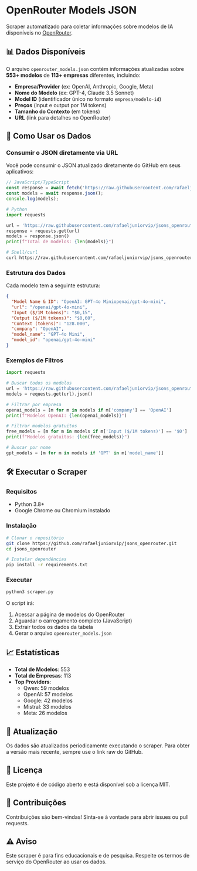 # OpenRouter Models JSON

Scraper automatizado para coletar informações sobre modelos de IA disponíveis no [OpenRouter](https://openrouter.ai/models).

## 📊 Dados Disponíveis

O arquivo `openrouter_models.json` contém informações atualizadas sobre **553+ modelos** de **113+ empresas** diferentes, incluindo:

- **Empresa/Provider** (ex: OpenAI, Anthropic, Google, Meta)
- **Nome do Modelo** (ex: GPT-4, Claude 3.5 Sonnet)
- **Model ID** (identificador único no formato `empresa/modelo-id`)
- **Preços** (input e output por 1M tokens)
- **Tamanho do Contexto** (em tokens)
- **URL** (link para detalhes no OpenRouter)

## 🚀 Como Usar os Dados

### Consumir o JSON diretamente via URL

Você pode consumir o JSON atualizado diretamente do GitHub em seus aplicativos:

```javascript
// JavaScript/TypeScript
const response = await fetch('https://raw.githubusercontent.com/rafaeljuniorvip/jsons_openrouter/main/openrouter_models.json');
const models = await response.json();
console.log(models);
```

```python
# Python
import requests

url = 'https://raw.githubusercontent.com/rafaeljuniorvip/jsons_openrouter/main/openrouter_models.json'
response = requests.get(url)
models = response.json()
print(f"Total de modelos: {len(models)}")
```

```bash
# Shell/curl
curl https://raw.githubusercontent.com/rafaeljuniorvip/jsons_openrouter/main/openrouter_models.json
```

### Estrutura dos Dados

Cada modelo tem a seguinte estrutura:

```json
{
  "Model Name & ID": "OpenAI: GPT-4o Miniopenai/gpt-4o-mini",
  "url": "/openai/gpt-4o-mini",
  "Input ($/1M tokens)": "$0,15",
  "Output ($/1M tokens)": "$0,60",
  "Context (tokens)": "128.000",
  "company": "OpenAI",
  "model_name": "GPT-4o Mini",
  "model_id": "openai/gpt-4o-mini"
}
```

### Exemplos de Filtros

```python
import requests

# Buscar todos os modelos
url = 'https://raw.githubusercontent.com/rafaeljuniorvip/jsons_openrouter/main/openrouter_models.json'
models = requests.get(url).json()

# Filtrar por empresa
openai_models = [m for m in models if m['company'] == 'OpenAI']
print(f"Modelos OpenAI: {len(openai_models)}")

# Filtrar modelos gratuitos
free_models = [m for m in models if m['Input ($/1M tokens)'] == '$0']
print(f"Modelos gratuitos: {len(free_models)}")

# Buscar por nome
gpt_models = [m for m in models if 'GPT' in m['model_name']]
```

## 🛠️ Executar o Scraper

### Requisitos

- Python 3.8+
- Google Chrome ou Chromium instalado

### Instalação

```bash
# Clonar o repositório
git clone https://github.com/rafaeljuniorvip/jsons_openrouter.git
cd jsons_openrouter

# Instalar dependências
pip install -r requirements.txt
```

### Executar

```bash
python3 scraper.py
```

O script irá:
1. Acessar a página de modelos do OpenRouter
2. Aguardar o carregamento completo (JavaScript)
3. Extrair todos os dados da tabela
4. Gerar o arquivo `openrouter_models.json`

## 📈 Estatísticas

- **Total de Modelos**: 553
- **Total de Empresas**: 113
- **Top Providers**:
  - Qwen: 59 modelos
  - OpenAI: 57 modelos
  - Google: 42 modelos
  - Mistral: 33 modelos
  - Meta: 26 modelos

## 🔄 Atualização

Os dados são atualizados periodicamente executando o scraper. Para obter a versão mais recente, sempre use o link raw do GitHub.

## 📝 Licença

Este projeto é de código aberto e está disponível sob a licença MIT.

## 🤝 Contribuições

Contribuições são bem-vindas! Sinta-se à vontade para abrir issues ou pull requests.

## ⚠️ Aviso

Este scraper é para fins educacionais e de pesquisa. Respeite os termos de serviço do OpenRouter ao usar os dados.
